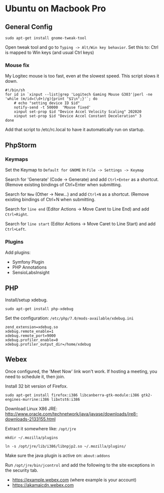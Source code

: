 # Ubuntu on Macbook Pro

## General Config

```
sudo apt-get install gnome-tweak-tool
```

Open tweak tool and go to `Typing -> Alt/Win key behavior`.
Set this to: Ctrl is mapped to Win keys (and usual Ctrl keys)

### Mouse fix

My Logitec mouse is too fast, even at the slowest speed. This script slows it down.
```
#!/bin/sh
for id in `xinput --list|grep 'Logitech Gaming Mouse G303'|perl -ne 'while (m/id=(\d+)/g){print "$1\n";}'`; do
    # echo "setting device ID $id"
    notify-send -t 50000  'Mouse fixed'
    xinput set-prop $id "Device Accel Velocity Scaling" 202020 
    xinput set-prop $id "Device Accel Constant Deceleration" 3 
done
```
Add that script to /etc/rc.local to have it automatically run on startup.

## PhpStorm

### Keymaps

Set the Keymap to `Default for GNOME` in `File -> Settings -> Keymap`

Search for 'Generate' (Code -> Generate) and add `Ctrl+Enter` as a shortcut. (Remove existing bindings of Ctrl+Enter when submitting.

Search for `New` (Other -> New...) and add `Ctrl+N` as a shortcut. (Remove existing bindings of Ctrl+N when submitting.

Search for `line end` (Editor Actions -> Move Caret to Line End) and add `Ctrl+Right`.

Search for `line start` (Editor Actions -> Move Caret to Line Start) and add `Ctrl+Left`.

### Plugins

Add plugins:
- Symfony Plugin
- PHP Annotations
- SensioLabsInsight


## PHP

Install/setup xdebug.

```
sudo apt-get install php-xdebug
```

Set the configuration: `/etc/php/7.0/mods-available/xdebug.ini`
```
zend_extension=xdebug.so
xdebug.remote_enable=1
xdebug.remote_port=9000
xdebug.profiler_enable=0
xdebug.profiler_output_dir=/home/xdebug
```

## Webex

Once configured, the 'Meet Now' link won't work. If hosting a meeting, you need to schedule it, then join.

Install 32 bit version of Firefox.
```
sudo apt-get install firefox:i386 libcanberra-gtk-module:i386 gtk2-engines-murrine:i386 libxtst6:i386
```

Download Linux X86 JRE: http://www.oracle.com/technetwork/java/javase/downloads/jre8-downloads-2133155.html

Extract it somewhere like: `/opt/jre`

`mkdir ~/.mozilla/plugins`

`ln -s /opt/jre/lib/i386/libnpjp2.so ~/.mozilla/plugins/`

Make sure the java plugin is active on: `about:addons`

Run `/opt/jre/bin/jcontrol` and add the following to the site exceptions in the security tab.

- https://example.webex.com (where example is your account)
- https://akamaicdn.webex.com

